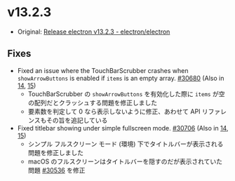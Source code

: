 # v13.2.3

- Original: [Release electron v13.2.3 - electron/electron](https://github.com/electron/electron/releases/tag/v13.2.3)

## Fixes

- Fixed an issue where the TouchBarScrubber crashes when `showArrowButtons` is enabled if `items` is an empty array. [#30680](https://github.com/electron/electron/pull/30680) (Also in [14](https://github.com/electron/electron/pull/30679), [15](https://github.com/electron/electron/pull/30681))
  - TouchBarScrubber の `showArrowButtons` を有効化した際に `items` が空の配列だとクラッシュする問題を修正しました
  - 要素数を判定して 0 なら表示しないように修正、あわせて API リファレンスもその旨を追記している
- Fixed titlebar showing under simple fullscreen mode. [#30706](https://github.com/electron/electron/pull/30706) (Also in [14](https://github.com/electron/electron/pull/30707), [15](https://github.com/electron/electron/pull/30708))
  - シンプル フルスクリーン モード (環境) 下でタイトルバーが表示される問題を修正しました
  - macOS のフルスクリーンはタイトルバーを隠すのだが表示されていた問題 [#30536](https://github.com/electron/electron/issues/30536) を修正
